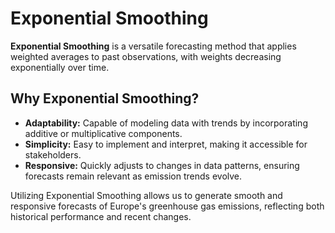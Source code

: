 # Exponential Smoothing

**Exponential Smoothing** is a versatile forecasting method that applies weighted averages to past observations, 
with weights decreasing exponentially over time.

## **Why Exponential Smoothing?**
- **Adaptability:** Capable of modeling data with trends by incorporating additive or multiplicative components.
- **Simplicity:** Easy to implement and interpret, making it accessible for stakeholders.
- **Responsive:** Quickly adjusts to changes in data patterns, ensuring forecasts remain relevant as emission trends evolve.

Utilizing Exponential Smoothing allows us to generate smooth and responsive forecasts of Europe's 
greenhouse gas emissions, reflecting both historical performance and recent changes.
